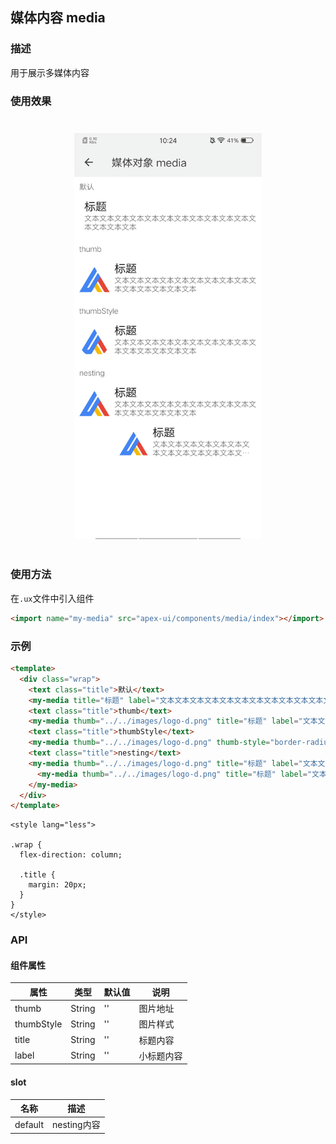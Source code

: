 ## 媒体内容 media

### 描述

用于展示多媒体内容

### 使用效果

<div style="text-align: center;margin: 40px;"><img src="../assets/media.jpg" alt="media" style="width:300px" /></div>

### 使用方法

在`.ux`文件中引入组件

```html
<import name="my-media" src="apex-ui/components/media/index"></import>
```

### 示例

```html
<template>
  <div class="wrap">
    <text class="title">默认</text>
    <my-media title="标题" label="文本文本文本文本文本文本文本文本文本文本文本文本文本文本文本"></my-media>
    <text class="title">thumb</text>
    <my-media thumb="../../images/logo-d.png" title="标题" label="文本文本文本文本文本文本文本文本文本文本文本文本文本文本文本"></my-media>
    <text class="title">thumbStyle</text>
    <my-media thumb="../../images/logo-d.png" thumb-style="border-radius:150px;" title="标题" label="文本文本文本文本文本文本文本文本文本文本文本文本文本文本文本"></my-media>
    <text class="title">nesting</text>
    <my-media thumb="../../images/logo-d.png" title="标题" label="文本文本文本文本文本文本文本文本文本文本文本文本文本文本文本">
      <my-media thumb="../../images/logo-d.png" title="标题" label="文本文本文本文本文本文本文本文本文本文本文本文本文本文本文本"></my-media>
    </my-media>
  </div>
</template>
```

```less
<style lang="less">

.wrap {
  flex-direction: column;

  .title {
    margin: 20px;
  }
}
</style>
```

### API

#### 组件属性

| 属性        | 类型     | 默认值 | 说明      |
| ---------- | ------- | ----- | -------- |
| thumb      | String  | ''    | 图片地址   |
| thumbStyle | String  | ''    | 图片样式   |
| title      | String  | ''    | 标题内容   |
| label      | String  | ''    | 小标题内容 |

#### slot

| 名称     | 描述        | 
| ------- | ----------- | 
| default | nesting内容 |
